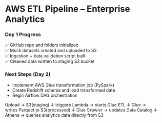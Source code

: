 # AWS ETL Pipeline – Enterprise Analytics

### Day 1 Progress
✅ GitHub repo and folders initialized  
✅ Mock datasets created and uploaded to S3  
✅ Ingestion + data validation script built  
✅ Cleaned data written to staging S3 bucket  

### Next Steps (Day 2)
- Implement AWS Glue transformation job (PySpark)
- Create Redshift schema and load transformed data
- Begin Airflow DAG orchestration


Upload → S3(staging)
   ↓ triggers
Lambda → starts Glue ETL
   ↓
Glue → writes Parquet to S3(processed)
   ↓
Glue Crawler → updates Data Catalog
   ↓
Athena → queries analytics data directly from S3
